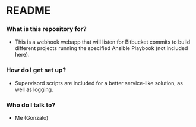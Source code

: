 
# README #

### What is this repository for? ###

* This is a webhook webapp that will listen for Bitbucket commits to build different projects running the specified Ansible Playbook (not included here).

### How do I get set up? ###

* Supervisord scripts are included for a better service-like solution, as well as logging.

### Who do I talk to? ###

* Me (Gonzalo) 
